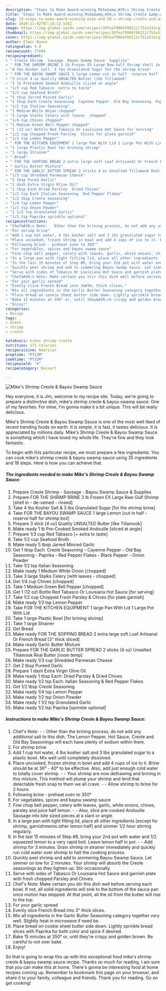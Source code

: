 ```yaml
---
description: "Steps to Make Award-winning Mike&amp;#39;s Shrimp Creole &amp;amp; Bayou Swamp Sauce"
title: "Steps to Make Award-winning Mike&amp;#39;s Shrimp Creole &amp;amp; Bayou Swamp Sauce"
slug: 33-steps-to-make-award-winning-mike-and-39-s-shrimp-creole-and-amp-bayou-swamp-sauce
date: 2020-11-02T07:18:13.536Z
image: https://img-global.cpcdn.com/recipes/39fea79984f06212/751x532cq70/mikes-shrimp-creole-bayou-swamp-sauce-recipe-main-photo.jpg
thumbnail: https://img-global.cpcdn.com/recipes/39fea79984f06212/751x532cq70/mikes-shrimp-creole-bayou-swamp-sauce-recipe-main-photo.jpg
cover: https://img-global.cpcdn.com/recipes/39fea79984f06212/751x532cq70/mikes-shrimp-creole-bayou-swamp-sauce-recipe-main-photo.jpg
author: Elmer Boone
ratingvalue: 4.9
reviewcount: 27894
recipeingredient:
- " Creole Shrimp  Sausage  Bayou Swamp Sauce  Supplies"
- " FOR THE SHRIMP BRINE 3 lb Frozen EX Large Raw Gulf Shrimp shell in  deveined  rinsed"
- "4 tbs Kosher Salt  3 tbs Granulated Sugar for the shrimp brine"
- " FOR THE BAYOU SWAMP SAUCE 1 large Lemon cut in half  reserve half for shrimp boil"
- "3 stick 4 oz Quality UNSALTED Butter like Tillamook"
- "1 lb PreCooked Smoked Andouille sliced at angle"
- "1/3 cup Red Tabasco  extra to taste"
- "1/2 cup Seafood Broth"
- "5 tbsp Jarred Minced Garlic"
- "1 tbsp Each Creole Seasoning  Cayenne Pepper  Old Bay Seasoning  Paprika  Red Pepper Flakes  Black Pepper  Onion Powder"
- "1/2 tsp Italian Seasoning"
- "1 Medium White Onion chopped"
- "3 large Stalks Celery with leaves  chopped"
- "1/4 cup Chives chopped"
- "1 Medium Green Bell Pepper chopped"
- "1 (12 oz) Bottle Red Tabasco Or Louisiana Hot Sauce for serving"
- "1/2 cup Chopped Fresh Parsley  Chives for plate garnish"
- "1/3 tsp Lemon Pepper"
- " FOR THE KITCHEN EQUIPMENT 1 large Pan With Lid 1 Large Pot With Lid"
- "1 large Plastic Bowl for brining shrimp"
- "1 large Strainer"
- " Bread"
- " FOR THE SOPPING BREAD 2 extra large soft Loaf Artisanal Or French Bread 3 thick sliced"
- " Garlic Butter Mixture"
- " FOR THE GARLIC BUTTER SPREAD 2 sticks 4 oz Unsalted Tillamook Real Butter room temp"
- "1/3 cup Shredded Parmesan Cheese"
- "2 tbsp Pured Garlic"
- "1 dash Extra Virgin Olive Oil"
- "1 tbsp Each Dried Parsley  Dried Chives"
- "1/2 tsp Each Italian Seasoning  Red Pepper Flakes"
- "1/2 tbsp Creole Seasoning"
- "1/4 tsp Lemon Pepper"
- "1/2 tsp Onion Powder"
- "1 1/2 tsp Granulated Garlic"
- "1/2 tsp Paprika sprinkle optional"
recipeinstructions:
- "Chef&#39;s Note:   Other than the brining process, do not add any additional salt to this dish. The Lemon Pepper, Hot Sauce, Creole and Old Bay Seasonings will each have plenty of sodium within them."
- "For shrimp brine"
- "Add 1 cup hot water, 4 tbs kosher salt and 3 tbs granulated sugar to a plastic bowl. Mix well until completely dissolved."
- "Place uncooked, frozen shrimp in bowl and add 4 cups of ice to it. Brine should be at 36° - 40° to be effective. Also, add just enough cold water to totally cover shrimp.   Your shrimp are now dethawing and brining in this mixture. This method will plump your shrimp and lend that delectable fresh snap to them we all crave.   Allow shrimp to brine for 2 hours."
- "Following brine - preheat oven to 350°"
- "For vegetables, spices and bayou swamp sauce"
- "Fine chop bell pepper, celery with leaves, garlic, white onions, chives, parsley and juice half lemon.   Also, slice pre-cooked Andouille Sausage into bite sized pieces at a slant or angle."
- "In a large pan with tight fitting lid, place all other ingredients [except for shrimp, garnishments other lemon half] and simmer 1/2 hour stirring regularly."
- "In the last 15 minutes of Step #8, bring your 2nd pot with water and 1/2 squeezed lemon to a very rapid boil. Leave lemon half in pot.   Add shrimp for 3 minutes. Drain shrimp in strainer immediately and quickly run cold water over shrimp to halt the cooking process."
- "Quickly peel shrimp and add to simmering Bayou Swamp Sauce. Let simmer on low for 2 minutes. Your shrimp will absorb the Creole seasonings as they tighten up. Stir occasionally."
- "Serve with sides of Tabasco Or Louisiana Hot Sauce and garnish plate with fresh chopped Parsley and Chives."
- "Chef&#39;s Note: Make certain you stir this dish well before serving each bowl. If not, all solid ingredients will sink to the bottom of the sauce pan once motion has stopped. At that point, all the oil from the butter will rise to the top."
- "For your garlic spread"
- "Evenly slice French Bread into 3&#34; thick slices."
- "Mix all ingredients in the Garlic Butter Seasoning category together very well. Slightly heat in microwave if need be."
- "Place bread on cookie sheet butter side down. Lightly sprinkle bread slices with Paprika for both color and spice if desired."
- "Bake 15 minutes at 350° or, until they&#39;re crispy and golden brown. Be careful to not over bake."
- "Enjoy!"
categories:
- Recipe
tags:
- mikes
- shrimp
- creole

katakunci: mikes shrimp creole 
nutrition: 271 calories
recipecuisine: American
preptime: "PT13M"
cooktime: "PT32M"
recipeyield: "4"
recipecategory: Dessert

---
```



![Mike&#39;s Shrimp Creole &amp; Bayou Swamp Sauce](https://img-global.cpcdn.com/recipes/39fea79984f06212/751x532cq70/mikes-shrimp-creole-bayou-swamp-sauce-recipe-main-photo.jpg)

Hey everyone, it is Jim, welcome to my recipe site. Today, we're going to prepare a distinctive dish, mike&#39;s shrimp creole &amp; bayou swamp sauce. One of my favorites. For mine, I'm gonna make it a bit unique. This will be really delicious.



Mike&#39;s Shrimp Creole &amp; Bayou Swamp Sauce is one of the most well liked of recent trending foods on earth. It is simple, it is fast, it tastes delicious. It is appreciated by millions daily. Mike&#39;s Shrimp Creole &amp; Bayou Swamp Sauce is something which I have loved my whole life. They're fine and they look fantastic.


To begin with this particular recipe, we must prepare a few ingredients. You can cook mike&#39;s shrimp creole &amp; bayou swamp sauce using 35 ingredients and 18 steps. Here is how you can achieve that.

<!--inarticleads1-->

##### The ingredients needed to make Mike&#39;s Shrimp Creole &amp; Bayou Swamp Sauce:

1. Prepare  Creole Shrimp - Sausage - Bayou Swamp Sauce &amp; Supplies
1. Prepare  FOR THE SHRIMP BRINE 3 lb Frozen EX Large Raw Gulf Shrimp [shell in - de-veined - rinsed]
1. Take 4 tbs Kosher Salt &amp; 3 tbs Granulated Sugar [for the shrimp brine]
1. Take  FOR THE BAYOU SWAMP SAUCE 1 large Lemon [cut in half - reserve half for shrimp boil]
1. Prepare 3 stick [4 oz] Quality UNSALTED Butter [like Tillamook]
1. Make ready 1 lb Pre-Cooked Smoked Andouille [sliced at angle]
1. Prepare 1/3 cup Red Tabasco [+ extra to taste]
1. Take 1/2 cup Seafood Broth
1. Make ready 5 tbsp Jarred Minced Garlic
1. Get 1 tbsp Each: Creole Seasoning - Cayenne Pepper - Old Bay Seasoning - Paprika - Red Pepper Flakes - Black Pepper - Onion Powder
1. Take 1/2 tsp Italian Seasoning
1. Make ready 1 Medium White Onion [chopped]
1. Take 3 large Stalks Celery [with leaves - chopped]
1. Get 1/4 cup Chives [chopped]
1. Take 1 Medium Green Bell Pepper [chopped]
1. Get 1 (12 oz) Bottle Red Tabasco Or Louisiana Hot Sauce [for serving]
1. Take 1/2 cup Chopped Fresh Parsley &amp; Chives [for plate garnish]
1. Make ready 1/3 tsp Lemon Pepper
1. Take  FOR THE KITCHEN EQUIPMENT 1 large Pan With Lid 1 Large Pot With Lid
1. Take 1 large Plastic Bowl [for brining shrimp]
1. Take 1 large Strainer
1. Get  Bread
1. Make ready  FOR THE SOPPING BREAD 2 extra large soft Loaf Artisanal Or French Bread [3&#34; thick sliced]
1. Make ready  Garlic Butter Mixture
1. Prepare  FOR THE GARLIC BUTTER SPREAD 2 sticks (4 oz) Unsalted Tillamook Real Butter [room temp]
1. Make ready 1/3 cup Shredded Parmesan Cheese
1. Get 2 tbsp Puréed Garlic
1. Prepare 1 dash Extra Virgin Olive Oil
1. Make ready 1 tbsp Each: Dried Parsley &amp; Dried Chives
1. Make ready 1/2 tsp Each: Italian Seasoning &amp; Red Pepper Flakes
1. Get 1/2 tbsp Creole Seasoning
1. Make ready 1/4 tsp Lemon Pepper
1. Make ready 1/2 tsp Onion Powder
1. Make ready 1 1/2 tsp Granulated Garlic
1. Make ready 1/2 tsp Paprika [sprinkle optional]




<!--inarticleads2-->

##### Instructions to make Mike&#39;s Shrimp Creole &amp; Bayou Swamp Sauce:

1. Chef&#39;s Note:  -  - Other than the brining process, do not add any additional salt to this dish. The Lemon Pepper, Hot Sauce, Creole and Old Bay Seasonings will each have plenty of sodium within them.
1. For shrimp brine
1. Add 1 cup hot water, 4 tbs kosher salt and 3 tbs granulated sugar to a plastic bowl. Mix well until completely dissolved.
1. Place uncooked, frozen shrimp in bowl and add 4 cups of ice to it. Brine should be at 36° - 40° to be effective. Also, add just enough cold water to totally cover shrimp.  -  - Your shrimp are now dethawing and brining in this mixture. This method will plump your shrimp and lend that delectable fresh snap to them we all crave.  -  - Allow shrimp to brine for 2 hours.
1. Following brine - preheat oven to 350°
1. For vegetables, spices and bayou swamp sauce
1. Fine chop bell pepper, celery with leaves, garlic, white onions, chives, parsley and juice half lemon.  -  - Also, slice pre-cooked Andouille Sausage into bite sized pieces at a slant or angle.
1. In a large pan with tight fitting lid, place all other ingredients [except for shrimp, garnishments other lemon half] and simmer 1/2 hour stirring regularly.
1. In the last 15 minutes of Step #8, bring your 2nd pot with water and 1/2 squeezed lemon to a very rapid boil. Leave lemon half in pot.  -  - Add shrimp for 3 minutes. Drain shrimp in strainer immediately and quickly run cold water over shrimp to halt the cooking process.
1. Quickly peel shrimp and add to simmering Bayou Swamp Sauce. Let simmer on low for 2 minutes. Your shrimp will absorb the Creole seasonings as they tighten up. Stir occasionally.
1. Serve with sides of Tabasco Or Louisiana Hot Sauce and garnish plate with fresh chopped Parsley and Chives.
1. Chef&#39;s Note: Make certain you stir this dish well before serving each bowl. If not, all solid ingredients will sink to the bottom of the sauce pan once motion has stopped. At that point, all the oil from the butter will rise to the top.
1. For your garlic spread
1. Evenly slice French Bread into 3&#34; thick slices.
1. Mix all ingredients in the Garlic Butter Seasoning category together very well. Slightly heat in microwave if need be.
1. Place bread on cookie sheet butter side down. Lightly sprinkle bread slices with Paprika for both color and spice if desired.
1. Bake 15 minutes at 350° or, until they&#39;re crispy and golden brown. Be careful to not over bake.
1. Enjoy!




So that is going to wrap this up with this exceptional food mike&#39;s shrimp creole &amp; bayou swamp sauce recipe. Thanks so much for reading. I am sure that you can make this at home. There's gonna be interesting food at home recipes coming up. Remember to bookmark this page on your browser, and share it to your family, colleague and friends. Thank you for reading. Go on get cooking!
